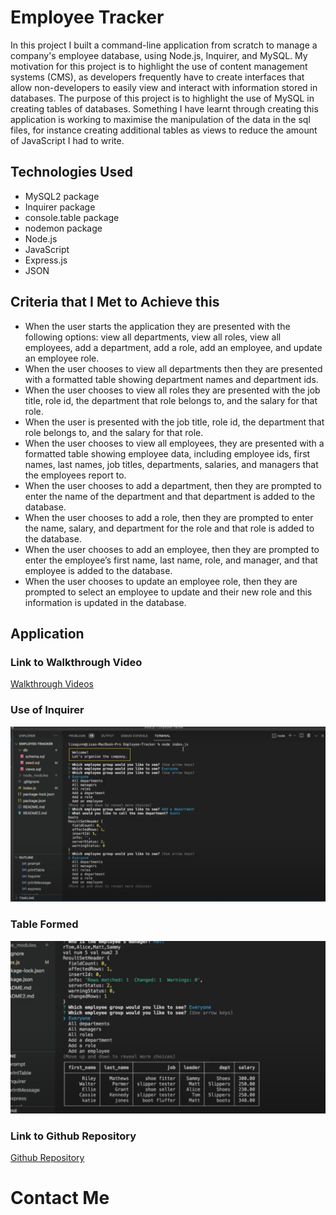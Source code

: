 # Employee Tracker

In this project I built a command-line application from scratch to manage a company's employee database, using Node.js, Inquirer, and MySQL. My motivation for this project is to highlight the use of content management systems (CMS), as developers frequently have to create interfaces that allow non-developers to easily view and interact with information stored in databases. The purpose of this project is to highlight the use of MySQL in creating tables of databases. Something I have learnt through creating this application is working to maximise the manipulation of the data in the sql files, for instance creating additional tables as views to reduce the amount of JavaScript I had to write. 

## Technologies Used

* MySQL2 package
* Inquirer package
* console.table package
* nodemon package
* Node.js
* JavaScript
* Express.js 
* JSON

## Criteria that I Met to Achieve this

* When the user starts the application they are presented with the following options: view all departments, view all roles, view all employees, add a department, add a role, add an employee, and update an employee role.
* When the user chooses to view all departments then they are presented with a formatted table showing department names and department ids.
* When the user chooses to view all roles they are presented with the job title, role id, the department that role belongs to, and the salary for that role.
* When the user is presented with the job title, role id, the department that role belongs to, and the salary for that role.
* When the user chooses to view all employees, they are presented with a formatted table showing employee data, including employee ids, first names, last names, job titles, departments, salaries, and managers that the employees report to.
* When the user chooses to add a department, then they are prompted to enter the name of the department and that department is added to the database.
* When the user chooses to add a role, then they are  prompted to enter the name, salary, and department for the role and that role is added to the database.
* When the user chooses to add an employee, then they are prompted to enter the employee’s first name, last name, role, and manager, and that employee is added to the database.
* When the user chooses to update an employee role, then they are prompted to select an employee to update and their new role and this information is updated in the database. 

## Application

### Link to Walkthrough Video
[Walkthrough Videos](https://drive.google.com/file/d/14OtyBqN__AYTHKlLahso-SlcV5Hg6Q3u/view)

### Use of Inquirer
![Use of Inquirer](./Assets/Inquirer.jpg)

### Table Formed
![Table Formed](./Assets/Table.jpg)

### Link to Github Repository
[Github Repository](https://github.com/LisaCR01/Employee-Tracker.git)

# Contact Me

